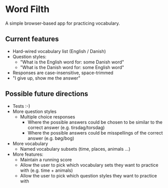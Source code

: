 # Word Filth

A simple browser-based app for practicing vocabulary.

## Current features

 * Hard-wired vocabulary list (English / Danish)
 * Question styles:
   * "What is the English word for: some Danish word"
   * "What is the Danish word for: some English word"
 * Responses are case-insensitive, space-trimmed
 * "I give up, show me the answer"

## Possible future directions

 * Tests :-)
 * More question styles
   * Multiple choice responses
     * Where the possible answers could be chosen to be similar to the correct answer (e.g. tirsdag/torsdag)
     * Where the possible answers could be misspellings of the correct answer (e.g. bøg/bog)
 * More vocabulary
   * Named vocabulary subsets (time, places, animals ...)
 * More features:
    * Maintain a running score
    * Allow the user to pick which vocabulary sets they want to practice with (e.g. time + animals)
    * Allow the user to pick which question styles they want to practice with 

